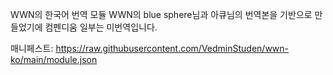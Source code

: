 WWN의 한국어 번역 모듈
WWN의 blue sphere님과 아큐님의 번역본을 기반으로 만들었기에 컴펜디움 일부는 미번역입니다.

매니페스트: https://raw.githubusercontent.com/VedminStuden/wwn-ko/main/module.json
